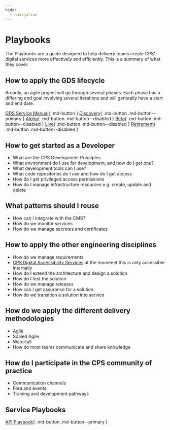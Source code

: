 ```yaml
---
hide:
  - navigation
---
```


# Playbooks

The Playbooks are a guide designed to help delivery teams create CPS' digital services more effectively and efficiently. 
This is a summary of what they cover.

## How to apply the GDS lifecycle

Broadly, an agile project will go through several phases. Each phase has a differing end goal involving several
iterations and will generally have a start and end date.

[GDS Service Manual](https://www.gov.uk/service-manual){ .md-button }
[Discovery](./10-Discovery-Playbook/index.md){ .md-button .md-button--primary }
[Alpha](){ .md-button .md-button--disabled }
[Beta](){ .md-button .md-button--disabled }
[Live](){ .md-button .md-button--disabled }
[Retirement](){ .md-button .md-button--disabled }

## How to get started as a Developer

* What are the CPS Development Principles
* What environment do I use for development, and how do I get one?
* What development tools can I use?
* What code repositories do I use and how do I get access
* How do I get privileged access permissions
* How do I manage infrastructure resources e.g. create, update and delete

## What patterns should I reuse

* How can I integrate with the CMS?
* How do we monitor services
* How do we manage secretes and certificates

## How to apply the other engineering disciplines

* How do we manage requirements
* [CPS Digital Accessibility Services](https://cpsgovuk.sharepoint.com/hubs/hq/dts/Pages/MeetTheITATeam.aspx) at the momenet this is only accessible internally
* How do I extend the architecture and design a solution
* How do I test the solution
* How do we manage releases
* How can I get assurance for a solution
* How do we transition a solution into service

## How do we apply the different delivery methodologies

* Agile
* Scaled Agile
* Waterfall
* How do most teams communicate and share knowledge

## How do I participate in the CPS community of practice

* Communication channels
* Fora and events
* Training and development pathways

## Service Playbooks

[API Playbook](./API-Playbook){ .md-button .md-button--primary }
